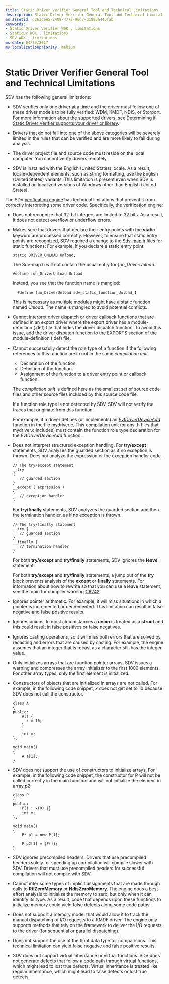 ```yaml
---
title: Static Driver Verifier General Tool and Technical Limitations
description: Static Driver Verifier General Tool and Technical Limitations
ms.assetid: d263dee5-2408-4772-96d7-d1895a445fab
keywords:
- Static Driver Verifier WDK , limitations
- StaticDV WDK , limitations
- SDV WDK , limitations
ms.date: 04/20/2017
ms.localizationpriority: medium
---
```


# Static Driver Verifier General Tool and Technical Limitations


SDV has the following general limitations:

-   SDV verifies only one driver at a time and the driver must follow one of these driver models to be fully verified: WDM, KMDF, NDIS, or Storport. For more information about the supported drivers, see [Determining if Static Driver Verifier supports your driver or library](determining-if-static-driver-verifier-supports-your-driver-or-library.md).

-   Drivers that do not fall into one of the above categories will be severely limited in the rules that can be verified and are more likely to fail during analysis.

-   The driver project file and source code must reside on the local computer. You cannot verify drivers remotely.

-   SDV is installed with the English (United States) locale. As a result, locale-dependent elements, such as string formatting, use the English (United States) variants. This limitation is present even when SDV is installed on localized versions of Windows other than English (United States).

The SDV [verification engine](verification-engine.md) has technical limitations that prevent it from correctly interpreting some driver code. Specifically, the verification engine:

-   Does not recognize that 32-bit integers are limited to 32 bits. As a result, it does not detect overflow or underflow errors.

-   Makes sure that drivers that declare their entry points with the **static** keyword are processed correctly. However, to ensure that static entry points are recognized, SDV required a change to the [Sdv-map.h](sdv-map-h.md) files for static functions: For example, if you declare a static entry point:

    ```
    static DRIVER_UNLOAD Unload;
    ```

    The Sdv-map.h will not contain the usual entry for *fun\_DriverUnload*.

    ```
    #define fun_DriverUnload Unload
    ```

    Instead, you see that the function name is mangled:

    ```
      #define fun_DriverUnload sdv_static_function_Unload_1
    ```

    This is necessary as multiple modules might have a static function named *Unload*. The name is mangled to avoid potential conflicts.

-   Cannot interpret driver dispatch or driver callback functions that are defined in an export driver where the export driver has a module-definition (.def) file that hides the driver dispatch function. To avoid this issue, add the driver dispatch function to the EXPORTS section of the module-definition (.def) file.

-   Cannot successfully detect the role type of a function if the following references to this function are in not in the same *compilation unit*.

    -   Declaration of the function.
    -   Definition of the function.
    -   Assignment of the function to a driver entry point or callback function.

    The *compilation unit* is defined here as the smallest set of source code files and other source files included by this source code file.

    If a function role type is not detected by SDV, SDV will not verify the traces that originate from this function.

    For example, if a driver defines (or implements) an [*EvtDriverDeviceAdd*](/windows-hardware/drivers/ddi/wdfdriver/nc-wdfdriver-evt_wdf_driver_device_add) function in the file mydriver.c. This compilation unit (or any .h files that mydriver.c includes) must contain the function role type declaration for the *EvtDriverDeviceAdd* function.

-   Does not interpret structured exception handling. For **try/except** statements, SDV analyzes the guarded section as if no exception is thrown. Does not analyze the expression or the exception handler code.

    ```
    // The try/except statement
    __try 
    {
       // guarded section
    }
    __except ( expression )
    {
       // exception handler
    } 
    ```

    For **try/finally** statements, SDV analyzes the guarded section and then the termination handler, as if no exception is thrown.

    ```
    // The try/finally statement
    __try {
       // guarded section
    }
    __finally {
       // termination handler
    }
    ```

    For both **try/except** and **try/finally** statements, SDV ignores the **leave** statement.

    For both **try/except** and **try/finally** statements, a jump out of the **try** block prevents analysis of the **except** or **finally** statements. For information about how to rewrite so that you can use a leave statement, see the topic for compiler warning [C6242](/cpp/code-quality/c6242?view=vs-20).

-   Ignores pointer arithmetic. For example, it will miss situations in which a pointer is incremented or decremented. This limitation can result in false negative and false positive results.

-   Ignores unions. In most circumstances a **union** is treated as a **struct** and this could result in false positives or false negatives.

-   Ignores casting operations, so it will miss both errors that are solved by recasting and errors that are caused by casting. For example, the engine assumes that an integer that is recast as a character still has the integer value.

-   Only initializes arrays that are function pointer arrays. SDV issues a warning and compresses the array initializer to the first 1000 elements. For other array types, only the first element is initialized.

-   Constructors of objects that are initialized in arrays are not called. For example, in the following code snippet, *x* does not get set to 10 because SDV does not call the constructor.

    ```
    class A
    {
    public:
        A() {
          x = 10;
        }

        int x;
    };

    void main()
    {
        A a[1];
    }
    ```

-   SDV does not support the use of constructors to initialize arrays. For example, in the following code snippet, the constructor for P will not be called correctly in the main function and will not initialize the element in array p2:
    ```
    class P
    {
    public:
        P() : x(0) {}
        int x;
    };

    void main()
    {
        P* p1 = new P[1];

        P p2[1] = {P()};
    }
    ```

-   SDV ignores precompiled headers. Drivers that use precompiled headers solely for speeding up compilation will compile slower with SDV. Drivers that must use precompiled headers for successful compilation will not compile with SDV.

-   Cannot infer some types of implicit assignments that are made through calls to **RtlZeroMemory** or **NdisZeroMemory**. The engine does a best-effort analysis to initialize the memory to zero, but only when it can identify its type. As a result, code that depends upon these functions to initialize memory could yield false defects along some code paths.

-   Does not support a memory model that would allow it to track the manual dispatching of I/O requests to a KMDF driver. The engine only supports methods that rely on the framework to deliver the I/O requests to the driver (for sequential or parallel dispatching).

-   Does not support the use of the float data type for comparisons. This technical limitation can yield false negative and false positive results.

-   SDV does not support virtual inheritance or virtual functions. SDV does not generate defects that follow a code path through virtual functions, which might lead to lost true defects. Virtual inheritance is treated like regular inheritance, which might lead to false defects or lost true defects.

 

